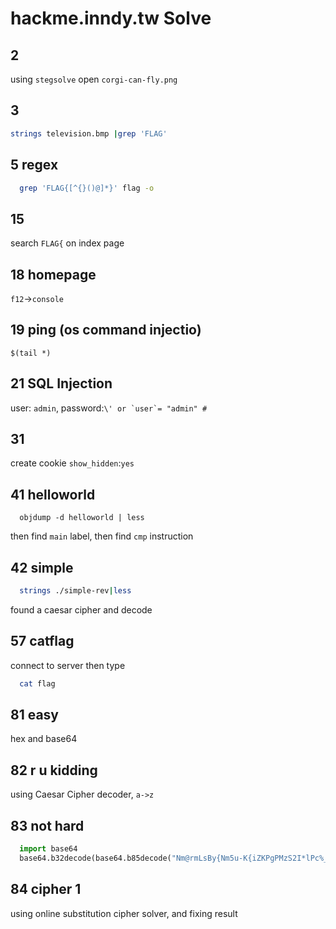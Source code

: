# hackme.inndy.tw Solve
## 2
 using `stegsolve` open `corgi-can-fly.png`
 

## 3
  ``` bash
  strings television.bmp |grep 'FLAG'
  ```

## 5 regex
  ``` bash  
    grep 'FLAG{[^{}()@]*}' flag -o
  ```

## 15
  search `FLAG{` on index page
  
## 18 homepage
  `f12`->`console`

## 19 ping (os command injectio)
  `$(tail *)`

## 21 SQL Injection
  user: `admin`, password:``\' or `user`= "admin" #``

## 31
  create cookie `show_hidden`:`yes`

## 41 helloworld
  ```
    objdump -d helloworld | less
  ```
  then find `main` label, then find `cmp` instruction

## 42 simple
  ``` bash 
    strings ./simple-rev|less
  ```
  found a caesar cipher and decode


## 57 catflag
  connect to server then type
  ``` bash
    cat flag
  ```

## 81 easy
  hex and base64

## 82 r u kidding
  using Caesar Cipher decoder, `a->z`

## 83 not hard 
  ``` python 
    import base64
    base64.b32decode(base64.b85decode("Nm@rmLsBy{Nm5u-K{iZKPgPMzS2I*lPc%_SMOjQ#O;uV{MM*?PPFhk|Hd;hVPFhq{HaAH<"))
  ```

## 84 cipher 1
  using online substitution cipher solver, and fixing result

